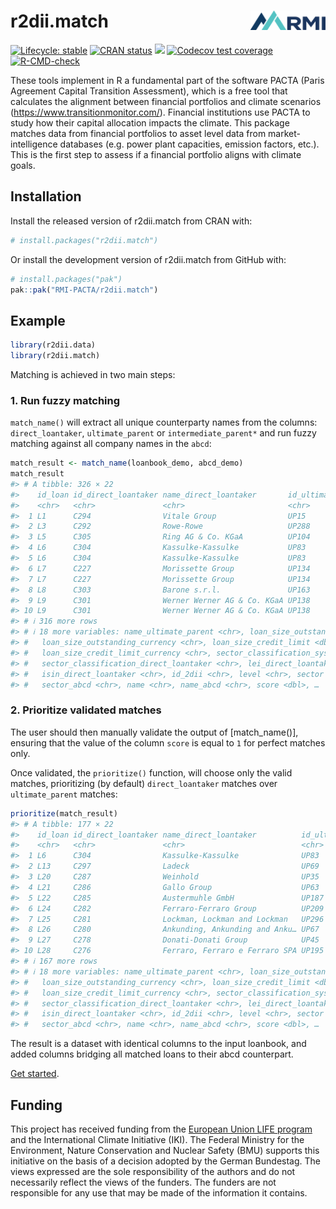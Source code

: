 
<!-- README.md is generated from README.Rmd. Please edit that file -->

# r2dii.match <img src="man/figures/logo.png" align="right" width="120" />

<!-- badges: start -->

[![Lifecycle:
stable](https://img.shields.io/badge/lifecycle-stable-brightgreen.svg)](https://lifecycle.r-lib.org/articles/stages.html#stable)
[![CRAN
status](https://www.r-pkg.org/badges/version/r2dii.match)](https://CRAN.R-project.org/package=r2dii.match)
[![](https://cranlogs.r-pkg.org/badges/grand-total/r2dii.match)](https://CRAN.R-project.org/package=r2dii.match)
[![Codecov test
coverage](https://codecov.io/gh/RMI-PACTA/r2dii.match/branch/main/graph/badge.svg)](https://app.codecov.io/gh/RMI-PACTA/r2dii.match?branch=main)
[![R-CMD-check](https://github.com/RMI-PACTA/r2dii.match/actions/workflows/R.yml/badge.svg)](https://github.com/RMI-PACTA/r2dii.match/actions/workflows/R.yml)
<!-- badges: end -->

These tools implement in R a fundamental part of the software PACTA
(Paris Agreement Capital Transition Assessment), which is a free tool
that calculates the alignment between financial portfolios and climate
scenarios (<https://www.transitionmonitor.com/>). Financial institutions
use PACTA to study how their capital allocation impacts the climate.
This package matches data from financial portfolios to asset level data
from market-intelligence databases (e.g. power plant capacities,
emission factors, etc.). This is the first step to assess if a financial
portfolio aligns with climate goals.

## Installation

Install the released version of r2dii.match from CRAN with:

``` r
# install.packages("r2dii.match")
```

Or install the development version of r2dii.match from GitHub with:

``` r
# install.packages("pak")
pak::pak("RMI-PACTA/r2dii.match")
```

## Example

``` r
library(r2dii.data)
library(r2dii.match)
```

Matching is achieved in two main steps:

### 1. Run fuzzy matching

`match_name()` will extract all unique counterparty names from the
columns: `direct_loantaker`, `ultimate_parent` or `intermediate_parent*`
and run fuzzy matching against all company names in the `abcd`:

``` r
match_result <- match_name(loanbook_demo, abcd_demo)
match_result 
#> # A tibble: 326 × 22
#>    id_loan id_direct_loantaker name_direct_loantaker       id_ultimate_parent
#>    <chr>   <chr>               <chr>                       <chr>             
#>  1 L1      C294                Vitale Group                UP15              
#>  2 L3      C292                Rowe-Rowe                   UP288             
#>  3 L5      C305                Ring AG & Co. KGaA          UP104             
#>  4 L6      C304                Kassulke-Kassulke           UP83              
#>  5 L6      C304                Kassulke-Kassulke           UP83              
#>  6 L7      C227                Morissette Group            UP134             
#>  7 L7      C227                Morissette Group            UP134             
#>  8 L8      C303                Barone s.r.l.               UP163             
#>  9 L9      C301                Werner Werner AG & Co. KGaA UP138             
#> 10 L9      C301                Werner Werner AG & Co. KGaA UP138             
#> # ℹ 316 more rows
#> # ℹ 18 more variables: name_ultimate_parent <chr>, loan_size_outstanding <dbl>,
#> #   loan_size_outstanding_currency <chr>, loan_size_credit_limit <dbl>,
#> #   loan_size_credit_limit_currency <chr>, sector_classification_system <chr>,
#> #   sector_classification_direct_loantaker <chr>, lei_direct_loantaker <chr>,
#> #   isin_direct_loantaker <chr>, id_2dii <chr>, level <chr>, sector <chr>,
#> #   sector_abcd <chr>, name <chr>, name_abcd <chr>, score <dbl>, …
```

### 2. Prioritize validated matches

The user should then manually validate the output of \[match_name()\],
ensuring that the value of the column `score` is equal to `1` for
perfect matches only.

Once validated, the `prioritize()` function, will choose only the valid
matches, prioritizing (by default) `direct_loantaker` matches over
`ultimate_parent` matches:

``` r
prioritize(match_result)
#> # A tibble: 177 × 22
#>    id_loan id_direct_loantaker name_direct_loantaker          id_ultimate_parent
#>    <chr>   <chr>               <chr>                          <chr>             
#>  1 L6      C304                Kassulke-Kassulke              UP83              
#>  2 L13     C297                Ladeck                         UP69              
#>  3 L20     C287                Weinhold                       UP35              
#>  4 L21     C286                Gallo Group                    UP63              
#>  5 L22     C285                Austermuhle GmbH               UP187             
#>  6 L24     C282                Ferraro-Ferraro Group          UP209             
#>  7 L25     C281                Lockman, Lockman and Lockman   UP296             
#>  8 L26     C280                Ankunding, Ankunding and Anku… UP67              
#>  9 L27     C278                Donati-Donati Group            UP45              
#> 10 L28     C276                Ferraro, Ferraro e Ferraro SPA UP195             
#> # ℹ 167 more rows
#> # ℹ 18 more variables: name_ultimate_parent <chr>, loan_size_outstanding <dbl>,
#> #   loan_size_outstanding_currency <chr>, loan_size_credit_limit <dbl>,
#> #   loan_size_credit_limit_currency <chr>, sector_classification_system <chr>,
#> #   sector_classification_direct_loantaker <chr>, lei_direct_loantaker <chr>,
#> #   isin_direct_loantaker <chr>, id_2dii <chr>, level <chr>, sector <chr>,
#> #   sector_abcd <chr>, name <chr>, name_abcd <chr>, score <dbl>, …
```

The result is a dataset with identical columns to the input loanbook,
and added columns bridging all matched loans to their abcd counterpart.

[Get
started](https://rmi-pacta.github.io/r2dii.match/articles/r2dii-match.html).

## Funding

This project has received funding from the [European Union LIFE
program](https://wayback.archive-it.org/12090/20210412123959/https://ec.europa.eu/easme/en/)
and the International Climate Initiative (IKI). The Federal Ministry for
the Environment, Nature Conservation and Nuclear Safety (BMU) supports
this initiative on the basis of a decision adopted by the German
Bundestag. The views expressed are the sole responsibility of the
authors and do not necessarily reflect the views of the funders. The
funders are not responsible for any use that may be made of the
information it contains.

